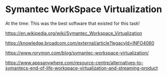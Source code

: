 # Symantec WorkSpace Virtualization
At the time: This was the best software that existed for this task!

https://en.wikipedia.org/wiki/Symantec_Workspace_Virtualization

https://knowledge.broadcom.com/external/article?legacyId=INFO4060

https://www.rorymon.com/blog/symantec-workspace-virtualization/

https://www.appsanywhere.com/resource-centre/alternatives-to-symantecs-end-of-life-workspace-virtualization-and-streaming-product
